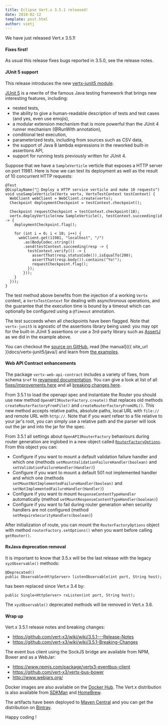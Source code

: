 ```yaml
---
title: Eclipse Vert.x 3.5.1 released!
date: 2018-02-12
template: post.html
author: vietj
---
```


We have just released Vert.x 3.5.1!

#### Fixes first!

As usual this release fixes bugs reported in 3.5.0, see the release notes.

#### JUnit 5 support

This release introduces the new [vertx-junit5 module](https://github.com/vert-x3/vertx-junit5).

[JUnit 5](http://junit.org/junit5/) is a rewrite of the famous Java testing framework that brings new interesting features, including:

* nested tests,
* the ability to give a human-readable description of tests and test cases (and yes, even use emojis),
* a modular extension mechanism that is more powerful than the JUnit 4 runner mechanism (@RunWith annotation),
* conditional test execution,
* parameterized tests, including from sources such as CSV data,
* the support of Java 8 lambda expressions in the reworked built-in assertions API,
* support for running tests previously written for JUnit 4.

Suppose that we have a `SampleVerticle` verticle that exposes a HTTP server on port 11981.
Here is how we can test its deployment as well as the result of 10 concurrent HTTP requests:

```
@Test
@DisplayName("🚀 Deploy a HTTP service verticle and make 10 requests")
void useSampleVerticle(Vertx vertx, VertxTestContext testContext) {
  WebClient webClient = WebClient.create(vertx);
  Checkpoint deploymentCheckpoint = testContext.checkpoint();

  Checkpoint requestCheckpoint = testContext.checkpoint(10);
  vertx.deployVerticle(new SampleVerticle(), testContext.succeeding(id -> {
    deploymentCheckpoint.flag();

    for (int i = 0; i < 10; i++) {
      webClient.get(11981, "localhost", "/")
        .as(BodyCodec.string())
        .send(testContext.succeeding(resp -> {
          testContext.verify(() -> {
            assertThat(resp.statusCode()).isEqualTo(200);
            assertThat(resp.body()).contains("Yo!");
            requestCheckpoint.flag();
          });
        }));
    }
  }));
}
```

The test method above benefits from the injection of a working `Vertx` context, a `VertxTestContext` for dealing with
asynchronous operations, and the guarantee that the execution time is bound by a timeout which can optionally be configured
using a `@Timeout` annotation.

The test succeeds when all checkpoints have been flagged.
Note that `vertx-junit5` is agnostic of the assertions library being used: you may opt for the built-in JUnit 5 assertions
or use a 3rd-party library such as [AssertJ](http://joel-costigliola.github.io/assertj/) as we did in the example above.

You can checkout the [source on GitHub](https://github.com/vert-x3/vertx-junit5), read
[the manual]({{ site_url }}docs/vertx-junit5/java/) and learn from
[the examples](https://github.com/vert-x3/vertx-examples/tree/master/junit5-examples).

#### Web API Contract enhancements

The package `vertx-web-api-contract` includes a variety of fixes, from schema `$ref` to
[revamped documentation](http://vertx.io/docs/vertx-web-api-contract/java/). You can give a look at list of all
[fixes/improvements here](https://github.com/vert-x3/vertx-web/pull/802) and all
[breaking changes here](https://github.com/vert-x3/wiki/wiki/3.5.1-Breaking-Changes#vertx-web-api-contracts).

From 3.5.1 to load the openapi spec and instantiate the Router you should use new method `OpenAPI3RouterFactory.create()`
that replaces old methods `createRouterFactoryFromFile()` and `createRouterFactoryFromURL()`. This new method accepts
relative paths, absolute paths, local URL with `file://` and remote URL with `http://`. Note that if you want refeer to
a file relative to your jar's root, you can simply use a relative path and the parser will look out the jar and into the
jar for the spec.

From 3.5.1 all settings about `OpenAPI3RouterFactory` behaviours during router generation are inglobed in a new object called
[`RouterFactoryOptions`](http://vertx.io/docs/apidocs/io/vertx/ext/web/api/contract/RouterFactoryOptions.html). From
this object you can:

* Configure if you want to mount a default validation failure handler and which one
  (methods `setMountValidationFailureHandler(boolean)` and `setValidationFailureHandler(Handler)`)
* Configure if you want to mount a default 501 not implemented handler and which one
  (methods `setMountNotImplementedFailureHandler(boolean)` and `setNotImplementedFailureHandler(Handler)`)
* Configure if you want to mount `ResponseContentTypeHandler` automatically
  (method `setMountResponseContentTypeHandler(boolean)`)
* Configure if you want to fail during router generation when security handlers are not configured
  (method `setRequireSecurityHandlers(boolean)`)

After initialization of route, you can mount the `RouterFactoryOptions` object with method `routerFactory.setOptions()`
when you want before calling `getRouter()`.

#### RxJava deprecation removal

It is important to know that 3.5.x will be the last release with the legacy `xyzObservable()` methods:

```
@Deprecated()
public Observable<HttpServer> listenObservable(int port, String host);
```

has been replaced since Vert.x 3.4 by:

```
public Single<HttpServer> rxListen(int port, String host);
```

The `xyzObservable()` deprecated methods will be removed in Vert.x 3.6.

#### Wrap up

Vert.x 3.5.1 release notes and breaking changes:

* https://github.com/vert-x3/wiki/wiki/3.5.1---Release-Notes
* https://github.com/vert-x3/wiki/wiki/3.5.1-Breaking-Changes

The event bus client using the SockJS bridge are available from NPM, Bower and as a WebJar:

* https://www.npmjs.com/package/vertx3-eventbus-client
* https://github.com/vert-x3/vertx-bus-bower
* http://www.webjars.org/

Docker images are also available on the [Docker Hub](https://hub.docker.com/u/vertx/). The Vert.x distribution is also available from [SDKMan](http://sdkman.io/index.html) and [HomeBrew](http://brew.sh/).

The artifacts have been deployed to [Maven Central](http://search.maven.org/#search%7Cga%7C1%7Cg%3A%22io.vertx%22%20AND%20v%3A%223.5.1%22) and you can get the distribution on [Bintray](https://bintray.com/vertx/downloads/distribution/3.3.3/view).

Happy coding !


